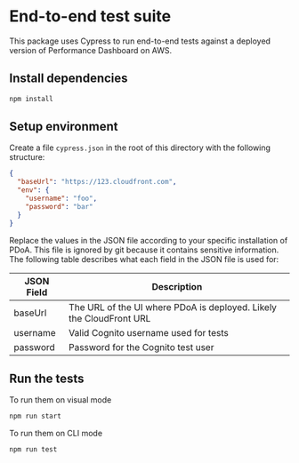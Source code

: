# End-to-end test suite

This package uses Cypress to run end-to-end tests against a deployed version of Performance Dashboard on AWS.

## Install dependencies

```bash
npm install
```

## Setup environment

Create a file `cypress.json` in the root of this directory with the following structure:

```json
{
  "baseUrl": "https://123.cloudfront.com",
  "env": {
    "username": "foo",
    "password": "bar"
  }
}
```

Replace the values in the JSON file according to your specific installation of PDoA. This file is ignored by git because it contains sensitive information. The following table describes what each field in the JSON file is used for:

| JSON Field | Description                                                         |
| ---------- | ------------------------------------------------------------------- |
| baseUrl    | The URL of the UI where PDoA is deployed. Likely the CloudFront URL |
| username   | Valid Cognito username used for tests                               |
| password   | Password for the Cognito test user                                  |

## Run the tests

To run them on visual mode

```bash
npm run start
```

To run them on CLI mode

```bash
npm run test
```
